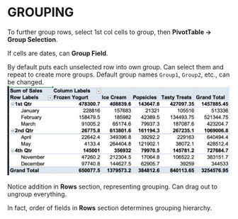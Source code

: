 # GROUPING

To further group rows, select 1st col cells to group, then **PivotTable &rarr; Group Selection**.

If cells are dates, can **Group Field**.

By default puts each unselected row into own group. Can select them and repeat to create more groups. Default group names `Group1`, `Group2`, etc., can be changed.
![Pivot Table Grouping](/assets/pivottable-grouping.png)

Notice addition in **Rows** section, representing grouping. Can drag out to ungroup everything.

In fact, order of fields in **Rows** section determines grouping hierarchy.
